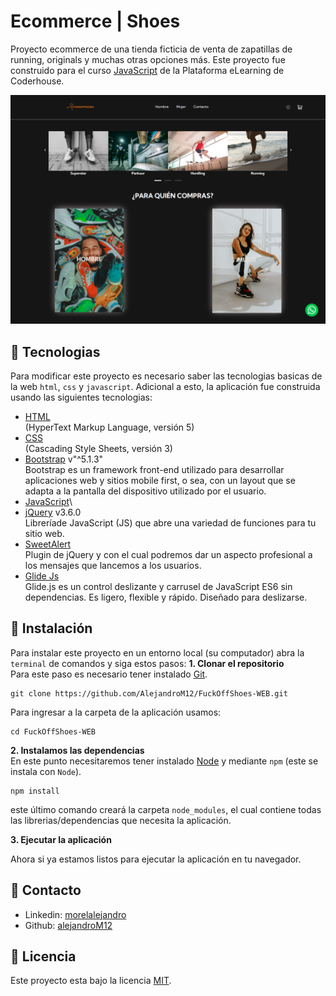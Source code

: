 # Ecommerce | Shoes
Proyecto ecommerce de una tienda ficticia de venta de zapatillas de running, originals y muchas otras opciones más.
Este proyecto fue construido para el curso [JavaScript](https://www.coderhouse.com/online/javascript) de la Plataforma eLearning de Coderhouse.

[![image cover](./banner.png)](https://youtu.be/xMLZfHuqOv0)

## :nut_and_bolt: Tecnologias
Para modificar este proyecto es necesario saber las tecnologias basicas de la web `html`, `css` y `javascript`. Adicional a esto, la aplicación fue construida usando las siguientes tecnologias:

* [HTML](https://lenguajehtml.com/html/) \
(HyperText Markup Language, versión 5) 
* [CSS](https://lenguajecss.com/)\
(Cascading Style Sheets, versión 3)
* [Bootstrap](https://getbootstrap.com/docs/5.1/getting-started/introduction/) v"^5.1.3"\
Bootstrap es un framework front-end utilizado para desarrollar aplicaciones web y sitios mobile first, o sea, con un layout que se adapta a la pantalla del dispositivo utilizado por el usuario.
* [JavaScript](https://www.javascript.com/)\
* [jQuery](https://react-hot-toast.com/) v3.6.0\
Libreríade  JavaScript (JS) que abre una variedad de funciones para tu sitio web.
* [SweetAlert](https://lipis.github.io/bootstrap-sweetalert/)\
Plugin de jQuery y con el cual podremos dar un aspecto profesional a los mensajes que lancemos a los usuarios.
* [Glide Js](https://glidejs.com/)\
Glide.js es un control deslizante y carrusel de JavaScript ES6 sin dependencias. Es ligero, flexible y rápido. Diseñado para deslizarse. 

## :rocket: Instalación
Para instalar este proyecto en un entorno local (su computador) abra la `terminal` de comandos y siga estos pasos:
**1. Clonar el repositorio** \
Para este paso es necesario tener instalado [Git](https://git-scm.com/).
``` shell
git clone https://github.com/AlejandroM12/FuckOffShoes-WEB.git
```
Para ingresar a la carpeta de la aplicación usamos:
``` shell
cd FuckOffShoes-WEB
```
**2. Instalamos las dependencias**\
En este punto necesitaremos tener instalado [Node](https://nodejs.org/en/) y mediante `npm` (este se instala con `Node`).
```
npm install
```
este último comando creará la carpeta `node_modules`, el cual contiene todas las librerias/dependencias que necesita la aplicación.

**3. Ejecutar la aplicación**

Ahora si ya estamos listos para ejecutar la aplicación en tu navegador.


## :wave: Contacto
* Linkedin: [morelalejandro](https://www.linkedin.com/in/morelalejandro/)
* Github: [alejandroM12](https://github.com/AlejandroM12)

## :page_facing_up: Licencia
Este proyecto esta bajo la licencia [MIT](/LICENCE).